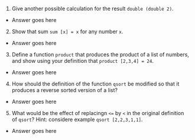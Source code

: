 1. Give another possible calculation for the result `double (double 2)`.
  * Answer goes here

2. Show that sum `sum [x] = x` for any number `x`.
  * Answer goes here

3. Define a function `product` that produces the product of a list of numbers, and show using your definition that `product [2,3,4] = 24`.
  * Answer goes here

4. How should the definition of the function `qsort` be modified so that it produces a reverse sorted version of a list?
  * Answer goes here

5. What would be the effect of replacingn `<=` by `<` in the original definition of `qsort`? Hint: considere example `qsort [2,2,3,1,1]`.
  * Answer goes here


